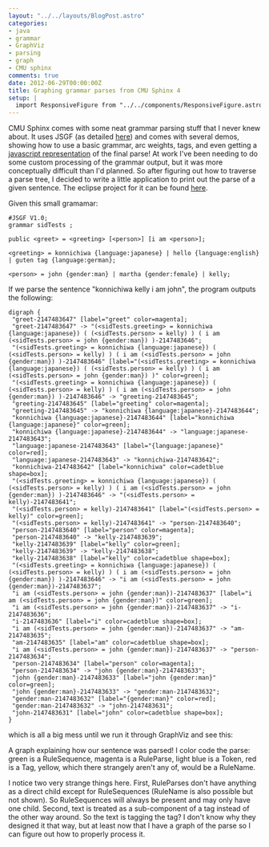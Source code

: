 ```yaml
---
layout: "../../layouts/BlogPost.astro"
categories:
- java
- grammar
- GraphViz
- parsing
- graph
- CMU sphinx
comments: true
date: 2012-06-29T00:00:00Z
title: Graphing grammar parses from CMU Sphinx 4
setup: |
  import ResponsiveFigure from "../../components/ResponsiveFigure.astro"
---
```


CMU Sphinx comes with some neat grammar parsing stuff that I never knew about. It uses JSGF (as detailed [here](http://cmusphinx.sourceforge.net/sphinx4/javadoc/edu/cmu/sphinx/jsgf/JSGFGrammar.html)) and comes with several demos, showing how to use a basic grammar, arc weights, tags, and even getting a [javascript representation](http://cmusphinx.sourceforge.net/sphinx4/src/apps/edu/cmu/sphinx/demo/jsapi/tags/README.html) of the final parse! At work I've been needing to do some custom processing of the grammar output, but it was more conceptually difficult than I'd planned. So after figuring out how to traverse a parse tree, I decided to write a little application to print out the parse of a given sentence. The eclipse project for it can be found [here](https://sites.google.com/site/complingfiles/files/ParsePrinter.zip?attredirects=0&amp;d=1).

Given this small gramamar:

```plaintext
#JSGF V1.0;
grammar sidTests ;

public <greet> = <greeting> [<person>] [i am <person>];

<greeting> = konnichiwa {language:japanese} | hello {language:english} | guten tag {language:german};

<person> = john {gender:man} | martha {gender:female} | kelly;
```

If we parse the sentence "konnichiwa kelly i am john", the program outputs the following:

```plaintext
digraph {
 "greet-2147483647" [label="greet" color=magenta];
 "greet-2147483647" -> "(<sidTests.greeting> = konnichiwa {language:japanese}) ( (<sidTests.person> = kelly) ) ( i am (<sidTests.person> = john {gender:man}) )-2147483646";
 "(<sidTests.greeting> = konnichiwa {language:japanese}) ( (<sidTests.person> = kelly) ) ( i am (<sidTests.person> = john {gender:man}) )-2147483646" [label="(<sidTests.greeting> = konnichiwa {language:japanese}) ( (<sidTests.person> = kelly) ) ( i am (<sidTests.person> = john {gender:man}) )" color=green];
 "(<sidTests.greeting> = konnichiwa {language:japanese}) ( (<sidTests.person> = kelly) ) ( i am (<sidTests.person> = john {gender:man}) )-2147483646" -> "greeting-2147483645";
 "greeting-2147483645" [label="greeting" color=magenta];
 "greeting-2147483645" -> "konnichiwa {language:japanese}-2147483644";
 "konnichiwa {language:japanese}-2147483644" [label="konnichiwa {language:japanese}" color=green];
 "konnichiwa {language:japanese}-2147483644" -> "language:japanese-2147483643";
 "language:japanese-2147483643" [label="{language:japanese}" color=red];
 "language:japanese-2147483643" -> "konnichiwa-2147483642";
 "konnichiwa-2147483642" [label="konnichiwa" color=cadetblue shape=box];
 "(<sidTests.greeting> = konnichiwa {language:japanese}) ( (<sidTests.person> = kelly) ) ( i am (<sidTests.person> = john {gender:man}) )-2147483646" -> "(<sidTests.person> = kelly)-2147483641";
 "(<sidTests.person> = kelly)-2147483641" [label="(<sidTests.person> = kelly)" color=green];
 "(<sidTests.person> = kelly)-2147483641" -> "person-2147483640";
 "person-2147483640" [label="person" color=magenta];
 "person-2147483640" -> "kelly-2147483639";
 "kelly-2147483639" [label="kelly" color=green];
 "kelly-2147483639" -> "kelly-2147483638";
 "kelly-2147483638" [label="kelly" color=cadetblue shape=box];
 "(<sidTests.greeting> = konnichiwa {language:japanese}) ( (<sidTests.person> = kelly) ) ( i am (<sidTests.person> = john {gender:man}) )-2147483646" -> "i am (<sidTests.person> = john {gender:man})-2147483637";
 "i am (<sidTests.person> = john {gender:man})-2147483637" [label="i am (<sidTests.person> = john {gender:man})" color=green];
 "i am (<sidTests.person> = john {gender:man})-2147483637" -> "i-2147483636";
 "i-2147483636" [label="i" color=cadetblue shape=box];
 "i am (<sidTests.person> = john {gender:man})-2147483637" -> "am-2147483635";
 "am-2147483635" [label="am" color=cadetblue shape=box];
 "i am (<sidTests.person> = john {gender:man})-2147483637" -> "person-2147483634";
 "person-2147483634" [label="person" color=magenta];
 "person-2147483634" -> "john {gender:man}-2147483633";
 "john {gender:man}-2147483633" [label="john {gender:man}" color=green];
 "john {gender:man}-2147483633" -> "gender:man-2147483632";
 "gender:man-2147483632" [label="{gender:man}" color=red];
 "gender:man-2147483632" -> "john-2147483631";
 "john-2147483631" [label="john" color=cadetblue shape=box];
}
```

which is all a big mess until we run it through GraphViz and see this:

<!-- TODO: width="640" height="294" -->
<ResponsiveFigure
    class_="center"
    src="/images/content_images/jsgf_parse.jpg"
    alt="The sentence parse tree has a root node called 'greet' and three subtrees showing the three rules that were applied: there is a 'greeting' subtree containing 'konnichiwa', a 'person' subtree containing 'Kelly', and a third subtree containing 'I', 'am', and a further 'person' subtree containing 'John'. Unfortunately, if you require this alt text to know what is in the picture, I don't think dot graphs are going to help you at all. As I'm writing this alt text years later, I'm kicking myself for not generating the SVG instead so that blind users could inspect it themselves. Actually, I have no idea whether Graphviz is such a great tool at all from an accessibility standpoint."
    title="A graph of the JSGF sentence parse"/>

A graph explaining how our sentence was parsed! I color code the parse: green is a RuleSequence, magenta is a RuleParse, light blue is a Token, red is a Tag, yellow, which there strangely aren't any of, would be a RuleName.

I notice two very strange things here. First, RuleParses don't have anything as a direct child except for RuleSequences (RuleName is also possible but not shown). So RuleSequences will always be present and may only have one child. Second, text is treated as a sub-component of a tag instead of the other way around. So the text is tagging the tag? I don't know why they designed it that way, but at least now that I have a graph of the parse so I can figure out how to properly process it.
